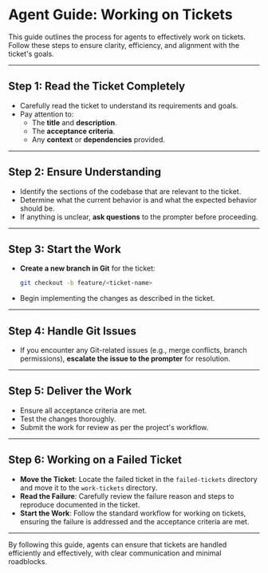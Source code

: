 # Agent Guide: Working on Tickets

This guide outlines the process for agents to effectively work on tickets. Follow these steps to ensure clarity, efficiency, and alignment with the ticket's goals.

---

## Step 1: Read the Ticket Completely

- Carefully read the ticket to understand its requirements and goals.
- Pay attention to:
  - The **title** and **description**.
  - The **acceptance criteria**.
  - Any **context** or **dependencies** provided.

---

## Step 2: Ensure Understanding

- Identify the sections of the codebase that are relevant to the ticket.
- Determine what the current behavior is and what the expected behavior should be.
- If anything is unclear, **ask questions** to the prompter before proceeding.

---

## Step 3: Start the Work

- **Create a new branch in Git** for the ticket:
  ```bash
  git checkout -b feature/<ticket-name>
  ```
- Begin implementing the changes as described in the ticket.

---

## Step 4: Handle Git Issues

- If you encounter any Git-related issues (e.g., merge conflicts, branch permissions), **escalate the issue to the prompter** for resolution.

---

## Step 5: Deliver the Work

- Ensure all acceptance criteria are met.
- Test the changes thoroughly.
- Submit the work for review as per the project's workflow.

---

## Step 6: Working on a Failed Ticket

- **Move the Ticket**: Locate the failed ticket in the `failed-tickets` directory and move it to the `work-tickets` directory.
- **Read the Failure**: Carefully review the failure reason and steps to reproduce documented in the ticket.
- **Start the Work**: Follow the standard workflow for working on tickets, ensuring the failure is addressed and the acceptance criteria are met.

---

By following this guide, agents can ensure that tickets are handled efficiently and effectively, with clear communication and minimal roadblocks.
